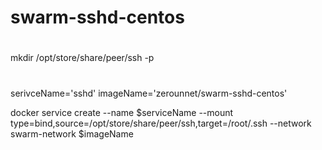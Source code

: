 # swarm-sshd-centos

#
  mkdir /opt/store/share/peer/ssh -p
  
#
  serivceName='sshd'
  imageName='zerounnet/swarm-sshd-centos'

  docker service create --name $serviceName --mount type=bind,source=/opt/store/share/peer/ssh,target=/root/.ssh --network swarm-network $imageName

